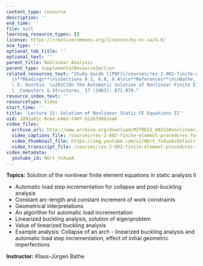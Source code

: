 ```yaml
---
content_type: resource
description: ''
end_time: ''
file: null
learning_resource_types: []
license: https://creativecommons.org/licenses/by-nc-sa/4.0/
ocw_type: ''
optional_tab_title: ''
optional_text: ''
parent_title: Nonlinear Analysis
parent_type: SupplementalResourceSection
related_resources_text: "Study Guide ([PDF](/courses/res-2-002-finite-element-procedures-for-solids-and-structures-spring-2010/resources/mitres2_002s10_lec11-1))\n\
  \n**Readings**\n\nSections 6.1, 6.8, 8.4\n\n**References**\n\nBathe, K. J., and\
  \ E. Dvorkin. \u201C[On the Automatic Solution of Nonlinear Finite Element Equations.](http://dx.doi.org/10.1016/0045-7949(83)90101-3)\u201D\
  \ _Computers & Structures_ 17 (1983): 871-879."
resource_index_text: ''
resourcetype: Video
start_time: ''
title: 'Lecture 11: Solution of Nonlinear Static FE Equations II'
uid: 1891a81c-0cee-b46d-740f-b126fd862ee6
video_files:
  archive_url: http://www.archive.org/download/MITRES2_002S10nonlinear/MITRES2_002S10nonlinear_lec11_300k.mp4
  video_captions_file: /courses/res-2-002-finite-element-procedures-for-solids-and-structures-spring-2010/dd044334cb125dfaad41726f771116a1_N6rt_YxXuoA.vtt
  video_thumbnail_file: https://img.youtube.com/vi/N6rt_YxXuoA/default.jpg
  video_transcript_file: /courses/res-2-002-finite-element-procedures-for-solids-and-structures-spring-2010/6cc5ed1ab51e9d092ac5e5131689c289_N6rt_YxXuoA.pdf
video_metadata:
  youtube_id: N6rt_YxXuoA
---
```


**Topics:** Solution of the nonlinear finite element equations in static analysis II

*   Automatic load step incrementation for collapse and post-buckling analysis
*   Constant arc-length and constant increment of work constraints
*   Geometrical interpretations
*   An algorithm for automatic load incrementation
*   Linearized buckling analysis, solution of eigenproblem
*   Value of linearized buckling analysis
*   Example analysis: Collapse of an arch - linearized buckling analysis and automatic load step incrementation, effect of initial geometric imperfections

**Instructor:** Klaus-Jürgen Bathe

